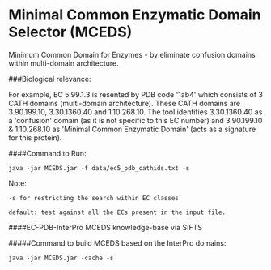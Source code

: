 # Minimal Common Enzymatic Domain Selector (MCEDS)
Minimum Common Domain for Enzymes - by eliminate confusion domains within multi-domain architecture.
	
###Biological relevance:

For example, EC 5.99.1.3 is resented by PDB code '1ab4' which consists of 3 CATH domains (multi-domain architecture). These CATH domains are 3.90.199.10, 3.30.1360.40 and 1.10.268.10. 
The tool identifies 3.30.1360.40 as a 'confusion' domain (as it is not specific to this EC number) and 3.90.199.10 & 1.10.268.10 as 'Minimal Common Enzymatic Domain' (acts as a signature for this protein). 



####Command to Run:

	java -jar MCEDS.jar -f data/ec5_pdb_cathids.txt -s

Note:	

	-s for restricting the search within EC classes
	
	default: test against all the ECs present in the input file.

####EC-PDB-InterPro MCEDS knowledge-base via SIFTS

#####Command to build MCEDS based on the InterPro domains:

    java -jar MCEDS.jar -cache -s
